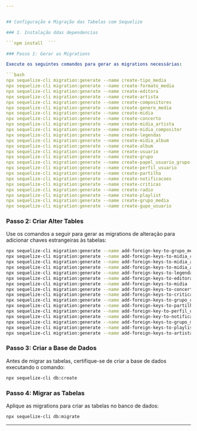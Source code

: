 ```yaml
---


## Configuração e Migração das Tabelas com Sequelize

### 1. Instalação ddas dependencias

```npm install  ```

### Passo 1: Gerar as Migrations 

Execute os seguintes comandos para gerar as migrations necessárias:

```bash
npx sequelize-cli migration:generate --name create-tipo_media
npx sequelize-cli migration:generate --name create-formato_media
npx sequelize-cli migration:generate --name create-editora
npx sequelize-cli migration:generate --name create-artista
npx sequelize-cli migration:generate --name create-compositores
npx sequelize-cli migration:generate --name create-genero_media
npx sequelize-cli migration:generate --name create-midia
npx sequelize-cli migration:generate --name create-concerto
npx sequelize-cli migration:generate --name create-midia_artista
npx sequelize-cli migration:generate --name create-midia_compositor
npx sequelize-cli migration:generate --name create-legendas
npx sequelize-cli migration:generate --name create-midia_album
npx sequelize-cli migration:generate --name create-album
npx sequelize-cli migration:generate --name create-usuario
npx sequelize-cli migration:generate --name create-grupo
npx sequelize-cli migration:generate --name create-papel_usuario_grupo
npx sequelize-cli migration:generate --name create-perfil_usuario
npx sequelize-cli migration:generate --name create-partilha
npx sequelize-cli migration:generate --name create-notificacoes
npx sequelize-cli migration:generate --name create-criticas
npx sequelize-cli migration:generate --name create-radio
npx sequelize-cli migration:generate --name create-playlist
npx sequelize-cli migration:generate --name create-grupo_media
npx sequelize-cli migration:generate --name create-gupo_usuario
```

### Passo 2: Criar Alter Tables

Use os comandos a seguir para gerar as migrations de alteração para adicionar chaves estrangeiras às tabelas:

```bash
npx sequelize-cli migration:generate --name add-foreign-key-to-grupo_media
npx sequelize-cli migration:generate --name add-foreign-keys-to-midia_compositor
npx sequelize-cli migration:generate --name add-foreign-keys-to-midia_artista
npx sequelize-cli migration:generate --name add-foreign-keys-to-midia_album
npx sequelize-cli migration:generate --name add-foreign-keys-to-legendas
npx sequelize-cli migration:generate --name add-foreign-keys-to-editora
npx sequelize-cli migration:generate --name add-foreign-keys-to-midia
npx sequelize-cli migration:generate --name add-foreign-keys-to-concerto
npx sequelize-cli migration:generate --name add-foreign-keys-to-criticas
npx sequelize-cli migration:generate --name add-foreign-keys-to-grupo_usuario
npx sequelize-cli migration:generate --name add-foreign-keys-to-partilha
npx sequelize-cli migration:generate --name add-foreign-key-to-perfil_usuario
npx sequelize-cli migration:generate --name add-foreign-key-to-notificacoes
npx sequelize-cli migration:generate --name add-foreign-keys-to-grupo_media
npx sequelize-cli migration:generate --name add-foreign-keys-to-playlist
npx sequelize-cli migration:generate --name add-foreign-keys-to-artista 
```

### Passo 3: Criar a Base de Dados

Antes de migrar as tabelas, certifique-se de criar a base de dados executando o comando:

```bash
npx sequelize-cli db:create
```

### Passo 4: Migrar as Tabelas

Aplique as migrations para criar as tabelas no banco de dados:

```bash
npx sequelize-cli db:migrate
```

---
```

